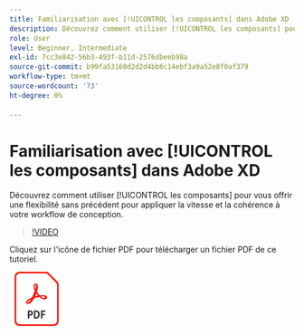 ```yaml
---
title: Familiarisation avec [!UICONTROL les composants] dans Adobe XD
description: Découvrez comment utiliser [!UICONTROL les composants] pour vous offrir une flexibilité sans précédent pour appliquer la vitesse et la cohérence à votre workflow de conception.
role: User
level: Beginner, Intermediate
exl-id: 7cc3e842-56b3-493f-b11d-2576dbeeb98a
source-git-commit: b99fa53168d2d2d4bb6c14ebf3a9a52e8f0af379
workflow-type: tm+mt
source-wordcount: '73'
ht-degree: 0%

---
```


# Familiarisation avec [!UICONTROL les composants] dans Adobe XD

Découvrez comment utiliser [!UICONTROL les composants] pour vous offrir une flexibilité sans précédent pour appliquer la vitesse et la cohérence à votre workflow de conception.

>[!VIDEO](https://video.tv.adobe.com/v/331003?hidetitle=true)

Cliquez sur l&#39;icône de fichier PDF pour télécharger un fichier PDF de ce tutoriel.

[![Icône de fichier PDF](../assets/acrobat_PDF_96.png)](../quick-reference/LetsXDSeeHowtoDesignPrototypeandHandofftoTeams.pdf)
